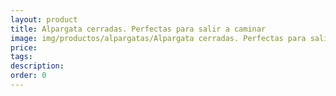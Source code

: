```yaml
---
layout: product
title: Alpargata cerradas. Perfectas para salir a caminar
image: img/productos/alpargatas/Alpargata cerradas. Perfectas para salir a caminar.webp
price: 
tags: 
description: 
order: 0
---
```

